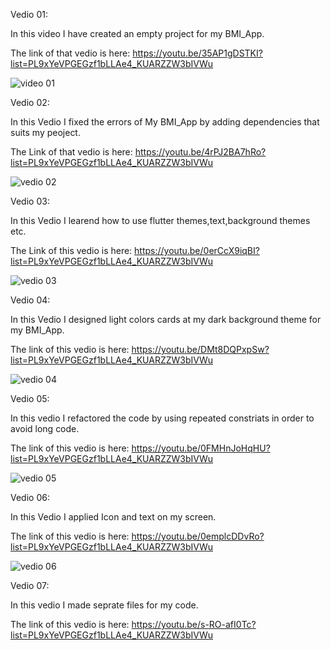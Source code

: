 Vedio 01:

In this video I have created an empty project for my BMI_App.

The link of that vedio is here:
https://youtu.be/35AP1gDSTKI?list=PL9xYeVPGEGzf1bLLAe4_KUARZZW3bIVWu

![video 01](https://github.com/user-attachments/assets/eaba45ea-700f-4ee5-a473-96b7bb421c28)

Vedio 02:

In this Vedio I fixed the errors of My BMI_App by adding dependencies that suits my peoject.

The Link of that vedio is here:
https://youtu.be/4rPJ2BA7hRo?list=PL9xYeVPGEGzf1bLLAe4_KUARZZW3bIVWu

![vedio 02](https://github.com/user-attachments/assets/461f3184-13a3-48a2-9a95-d581c34f0191)

Vedio 03:

In this Vedio I learend how to use flutter themes,text,background themes etc.

The Link of this vedio is here:
https://youtu.be/0erCcX9iqBI?list=PL9xYeVPGEGzf1bLLAe4_KUARZZW3bIVWu

![vedio 03](https://github.com/user-attachments/assets/ef2d71aa-1709-42ed-b39e-208f383b7bf5)

Vedio 04:

In this Vedio I designed light colors cards at my dark background theme for my BMI_App.

The link of this vedio is here:
https://youtu.be/DMt8DQPxpSw?list=PL9xYeVPGEGzf1bLLAe4_KUARZZW3bIVWu

![vedio 04](https://github.com/user-attachments/assets/731ccb33-b1b2-4609-bbd0-74ccfd440344)

Vedio 05:

In this vedio I refactored the code by using repeated constriats in order to avoid long code.

The link of this vedio is here:
https://youtu.be/0FMHnJoHqHU?list=PL9xYeVPGEGzf1bLLAe4_KUARZZW3bIVWu

![vedio 05](https://github.com/user-attachments/assets/2a40d49e-eabf-4d42-9424-03c10fbb44f6)

Vedio 06:

In this Vedio I applied Icon and text on my screen.

The link of this vedio is here:
https://youtu.be/0emplcDDvRo?list=PL9xYeVPGEGzf1bLLAe4_KUARZZW3bIVWu

![vedio 06](https://github.com/user-attachments/assets/af5f4cd6-c4a8-46d6-91c3-fbb6e01c898b)

Vedio 07:

In this vedio I made seprate files for my code.

The link of this vedio is here:
https://youtu.be/s-RO-afI0Tc?list=PL9xYeVPGEGzf1bLLAe4_KUARZZW3bIVWu




